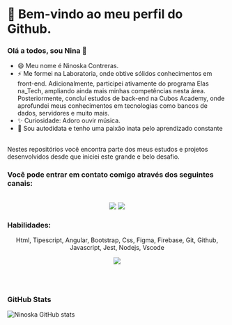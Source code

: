 
# 👋 Bem-vindo ao meu perfil do Github.
### Olá a todos, sou  Nina 👋


- 😄 Meu nome é Ninoska Contreras.
- ⚡ Me formei na Laboratoria, onde obtive sólidos conhecimentos em front-end. Adicionalmente, participei ativamente do programa Elas na_Tech, ampliando ainda mais minhas competências nesta área. Posteriormente, 
     concluí estudos de back-end na Cubos Academy, onde aprofundei meus conhecimentos em tecnologias como bancos de dados, servidores e muito mais.
- ✨ Curiosidade: Adoro ouvir música.
- 🚀 Sou autodidata e tenho uma paixão inata pelo aprendizado constante
<br>
     Nestes repositórios você encontra parte dos meus estudos e projetos desenvolvidos desde que iniciei este grande e belo desafio.
<br>

 ### Você pode entrar em contato comigo através dos seguintes canais:
  <div align="center">
     <br>
<a href = "mailto:ncontreraskanan@gmail.com"><img src="https://img.shields.io/badge/Gmail-D14836?style=for-the-badge&logo=gmail&logoColor=white" target="_blank"></a>
<a href="https://www.linkedin.com/in/ninoska-contreras-86b075129/)" target="_blank"><img src="https://img.shields.io/badge/-LinkedIn-%230077B5?style=for-the-badge&logo=linkedin&logoColor=white" target="_blank"></a>   
</div>


  ### Habilidades:
  <p align="center">
  Html, Tipescript, Angular, Bootstrap, Css, Figma, Firebase, Git, Github, Javascript, Jest, Nodejs, Vscode
  </p>
   
<p align="center">
  <a href="https://skillicons.dev">
    <img src="https://skillicons.dev/icons?i=html,ts,angular,bootstrap,css,figma,firebase,git,github,js,jest,nodejs,vscode" />
  </a>
</p>

<br>

<br>


### GitHub Stats
![Ninoska GitHub stats](https://github-readme-stats.vercel.app/api?username=NiEl0503&show_icons=true&theme=tokyonight)





 
          
          
          
  
          
          
          
          

